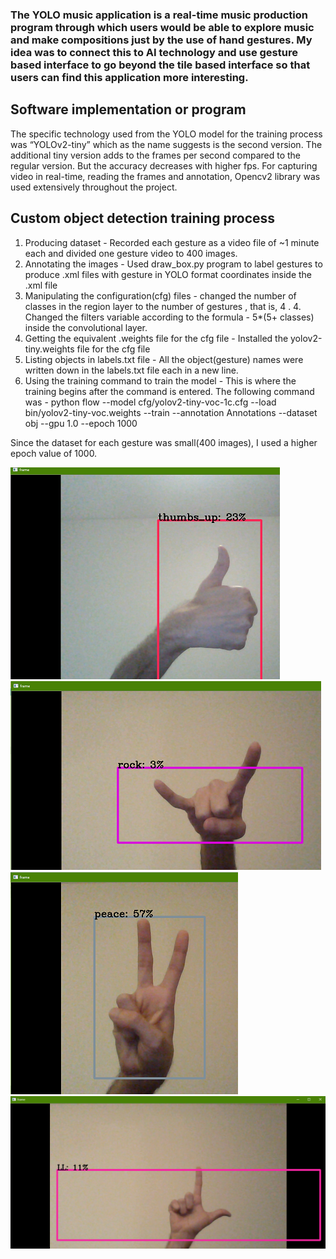 ### The YOLO music application is a real-time music production program through which users would be able to explore music and make compositions just by the use of hand gestures. My idea was to connect this to AI technology and use gesture based interface to go beyond the tile based interface so that users can find this application more interesting.

Software implementation or program
-----------
The specific technology used from the YOLO model for the training process was “YOLOv2-tiny” which as the name suggests is the second version. The additional tiny version adds to the frames per second compared to the regular version. But the accuracy decreases with higher fps.
For capturing video in real-time, reading the frames and annotation, Opencv2 library was used extensively throughout the project.


Custom object detection training process
-----------
1. Producing dataset - Recorded each gesture as a video file of ~1 minute each and divided one gesture video to 400 images.
2. Annotating the images - Used draw_box.py program to label gestures to produce .xml files with gesture in YOLO format coordinates inside the .xml file
3. Manipulating the configuration(cfg) files - changed the number of classes in the region layer to the number of gestures , that is, 4 . 4. Changed the filters variable according to the formula - 5*(5+ classes) inside the convolutional layer.
5. Getting the equivalent .weights file for the cfg file - Installed the yolov2-tiny.weights file for the cfg file
6. Listing objects in labels.txt file - All the object(gesture) names were written down in the labels.txt file each in a new line.
7. Using the training command to train the model - This is where the training begins after the command is entered. The following command was - 
python flow --model cfg/yolov2-tiny-voc-1c.cfg --load bin/yolov2-tiny-voc.weights --train --annotation Annotations --dataset obj --gpu 1.0 --epoch 1000

Since the dataset for each gesture was small(400 images), I used a higher epoch value of 1000.


<img src="images/thumbs_up.PNG">
<img src="images/rock.PNG">
<img src="images/peace.PNG">
<img src="images/LL.PNG">
